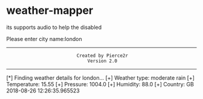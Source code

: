 # weather-mapper
its supports audio to help the disabled

Please  enter city name:london
********************************************************************************
                              Created by Pierce2r                               
                                  Version 2.0                                   
********************************************************************************
[*] Finding weather details for london...
[+] Weather type: moderate rain
[+] Temperature: 15.55
[+] Pressure: 1004.0
[+] Humidity: 88.0
[+] Country: GB
2018-08-26 12:26:35.965523
